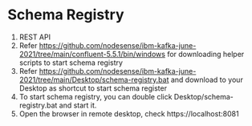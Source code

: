 # Schema Registry

1. REST API
2. Refer https://github.com/nodesense/ibm-kafka-june-2021/tree/main/confluent-5.5.1/bin/windows for downloading helper scripts to start schema registry
3. Refer https://github.com/nodesense/ibm-kafka-june-2021/tree/main/Desktop/schema-registry.bat and download to your Desktop as shortcut to start schema register
4. To start schema registry, you can double click Desktop/schema-registry.bat and start it.
5. Open the browser in remote desktop, check https://localhost:8081

